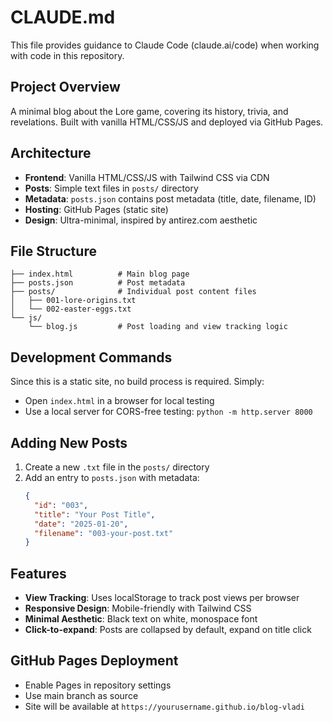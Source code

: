 # CLAUDE.md

This file provides guidance to Claude Code (claude.ai/code) when working with code in this repository.

## Project Overview

A minimal blog about the Lore game, covering its history, trivia, and revelations. Built with vanilla HTML/CSS/JS and deployed via GitHub Pages.

## Architecture

- **Frontend**: Vanilla HTML/CSS/JS with Tailwind CSS via CDN
- **Posts**: Simple text files in `posts/` directory
- **Metadata**: `posts.json` contains post metadata (title, date, filename, ID)
- **Hosting**: GitHub Pages (static site)
- **Design**: Ultra-minimal, inspired by antirez.com aesthetic

## File Structure

```
├── index.html          # Main blog page
├── posts.json          # Post metadata
├── posts/              # Individual post content files
│   ├── 001-lore-origins.txt
│   └── 002-easter-eggs.txt
└── js/
    └── blog.js         # Post loading and view tracking logic
```

## Development Commands

Since this is a static site, no build process is required. Simply:
- Open `index.html` in a browser for local testing
- Use a local server for CORS-free testing: `python -m http.server 8000`

## Adding New Posts

1. Create a new `.txt` file in the `posts/` directory
2. Add an entry to `posts.json` with metadata:
   ```json
   {
     "id": "003",
     "title": "Your Post Title",
     "date": "2025-01-20",
     "filename": "003-your-post.txt"
   }
   ```

## Features

- **View Tracking**: Uses localStorage to track post views per browser
- **Responsive Design**: Mobile-friendly with Tailwind CSS
- **Minimal Aesthetic**: Black text on white, monospace font
- **Click-to-expand**: Posts are collapsed by default, expand on title click

## GitHub Pages Deployment

- Enable Pages in repository settings
- Use main branch as source
- Site will be available at `https://yourusername.github.io/blog-vladi`